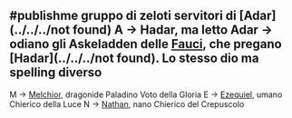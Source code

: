#publishme 
gruppo di zeloti servitori di [Adar](../../../not found)
A -> Hadar, ma letto Adar -> odiano gli Askeladden delle [Fauci](../../places/Fauci.md), che pregano [Hadar](../../../not found). Lo stesso dio ma spelling diverso
-
M -> [Melchior](../minor_npcs/Melchior.md), dragonide Paladino Voto della Gloria
E -> [Ezequiel](../minor_npcs/Ezequiel.md), umano Chierico della Luce
N -> [Nathan](../minor_npcs/Nathan.md), nano Chierico del Crepuscolo
